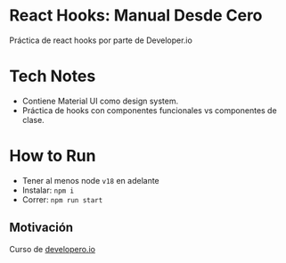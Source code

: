# React Hooks: Manual Desde Cero

Práctica de react hooks por parte de Developer.io


# Tech Notes
- Contiene Material UI como design system.
- Práctica de hooks con componentes funcionales vs componentes de clase.

# How to Run
- Tener al menos node `v18` en adelante
- Instalar: `npm i`
- Correr: `npm run start`

## Motivación
Curso de [developero.io](https://github.com/Developero-oficial)

